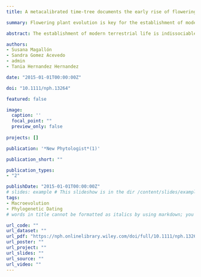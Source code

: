 ```yaml
---
title: A metacalibrated time-tree documents the early rise of flowering plant phylogenetic diversity

summary: Flowering plant evolution is key for the establishment of modern terrestrial life. Yet, the time of origin of this group of organisms remains unresolved. In this paper, a large flowering plant fossil data base is compiled and 137 fossils are used to calibrate a phylogenetic tree showing relationships and time of origin of 87% of flowering plant families.  

abstract: The establishment of modern terrestrial life is indissociable from angiosperm evolution. While available molecular clock estimates of angiosperm age range from the Paleozoic to the Late Cretaceous, the fossil record is consistent with angiosperm diversification in the Early Cretaceous. The time‐frame of angiosperm evolution is here estimated using a sample representing  87% of families and sequences of five plastid and nuclear markers, implementing penalized likelihood and Bayesian relaxed clocks. A literature‐based review of the palaeontological record yielded calibrations for 137 phylogenetic nodes. The angiosperm crown age was bound within a confidence interval calculated with a method that considers the fossil record of the group. An Early Cretaceous crown angiosperm age was estimated with high confidence. Magnoliidae, Monocotyledoneae and Eudicotyledoneae diversified synchronously 135–130 million yr ago (Ma); Pentapetalae is 126–121 Ma; and Rosidae (123–115 Ma) preceded Asteridae (119–110 Ma). Family stem ages are continuously distributed between c. 140 and 20 Ma. This time‐frame documents an early phylogenetic proliferation that led to the establishment of major angiosperm lineages, and the origin of over half of extant families, in the Cretaceous. While substantial amounts of angiosperm morphological and functional diversity have deep evolutionary roots, extant species richness was probably acquired later.

authors:
- Susana Magallón
- Sandra Gomez Acevedo
- admin
- Tania Hernandez Hernandez

date: "2015-01-01T00:00:00Z"

doi: "10.1111/nph.13264"

featured: false

image:
  caption: ''
  focal_point: ""
  preview_only: false
  
projects: []

publication: '*New Phytologist*(1)'

publication_short: ""

publication_types:
- "2"

publishDate: "2015-01-01T00:00:00Z"
# slides: example # This slideshow is in the dir /content/slides/example If you want another slide showm just change the name of the folder where the slideshow is in here!  
tags:
- Macroevolution
- Phylogenetic Dating
# words in title cannot be formatted as italics by using markdown; you can do it by changing some specs, see https://github.com/gcushen/hugo-academic/issues/280 for problems related to changing those specs.

url_code: ""
url_dataset: ""
url_pdf: "https://nph.onlinelibrary.wiley.com/doi/full/10.1111/nph.13264"
url_poster: ""
url_project: ""
url_slides: ""
url_source: ""
url_video: ""
---
```


<!--{{% alert note %}}
Click the *Cite* button above to demo the feature to enable visitors to import publication metadata into their reference management software.
{{% /alert %}}

{{% alert note %}}
Click the *Slides* button above to demo Academic's Markdown slides feature.
{{% /alert %}}

Supplementary notes can be added here, including [code and math](https://sourcethemes.com/academic/docs/writing-markdown-latex/).
-->